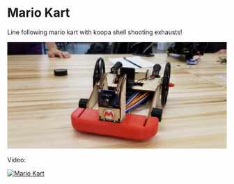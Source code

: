 # Mario Kart

Line following mario kart with koopa shell shooting exhausts!

![Mario](Mario.png)

Video:

[![Mario Kart](http://i3.ytimg.com/vi/2UeKTdjgbUQ/maxresdefault.jpg)](https://www.youtube-nocookie.com/embed/2UeKTdjgbUQ "Mario Kart")